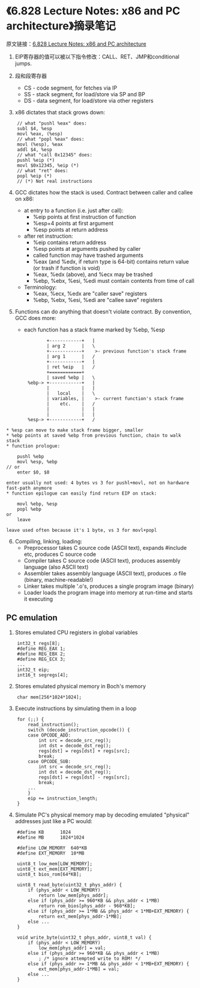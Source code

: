 # 《6.828 Lecture Notes: x86 and PC architecture》摘录笔记

原文链接：[6.828 Lecture Notes: x86 and PC architecture](https://pdos.csail.mit.edu/6.828/2017/lec/l-x86.html)

1. EIP寄存器的值可以被以下指令修改：CALL、RET、JMP和conditional jumps.

2. 段和段寄存器
    * CS - code segment, for fetches via IP
    * SS - stack segment, for load/store via SP and BP
    * DS - data segment, for load/store via other registers

3. x86 dictates that stack grows down:
```
    // what "pushl %eax" does: 
    subl $4, %esp 
    movl %eax, (%esp) 
    // what "popl %eax" does:
    movl (%esp), %eax 
    addl $4, %esp
    // what "call 0x12345" does:
    pushl %eip (*) 
    movl $0x12345, %eip (*) 
    // what "ret" does:
    popl %eip (*)
    // (*) Not real instructions
```

4. GCC dictates how the stack is used. Contract between caller and callee on x86:
    * at entry to a function (i.e. just after call):
        * %eip points at first instruction of function
        * %esp+4 points at first argument
        * %esp points at return address
    * after ret instruction:
        * %eip contains return address
        * %esp points at arguments pushed by caller
        * called function may have trashed arguments
        * %eax (and %edx, if return type is 64-bit) contains return value (or trash if function is void)
        * %eax, %edx (above), and %ecx may be trashed
        * %ebp, %ebx, %esi, %edi must contain contents from time of call
    * Terminology:
        * %eax, %ecx, %edx are "caller save" registers
        * %ebp, %ebx, %esi, %edi are "callee save" registers

5. Functions can do anything that doesn't violate contract. By convention, GCC does more:
    * each function has a stack frame marked by %ebp, %esp
```
		       +------------+   |
		       | arg 2      |   \
		       +------------+    >- previous function's stack frame
		       | arg 1      |   /
		       +------------+   |
		       | ret %eip   |   /
		       +============+   
		       | saved %ebp |   \
		%ebp-> +------------+   |
		       |            |   |
		       |   local    |   \
		       | variables, |    >- current function's stack frame
		       |    etc.    |   /
		       |            |   |
		       |            |   |
		%esp-> +------------+   /
```
    * %esp can move to make stack frame bigger, smaller
    * %ebp points at saved %ebp from previous function, chain to walk stack
    * function prologue:
```
    pushl %ebp
    movl %esp, %ebp
// or
    enter $0, $0
```
    enter usually not used: 4 bytes vs 3 for pushl+movl, not on hardware fast-path anymore
    * function epilogue can easily find return EIP on stack:
```
    movl %ebp, %esp
    popl %ebp		
or
    leave
```		
    leave used often because it's 1 byte, vs 3 for movl+popl		

6. Compiling, linking, loading:
    * Preprocessor takes C source code (ASCII text), expands #include etc, produces C source code
    * Compiler takes C source code (ASCII text), produces assembly language (also ASCII text)
    * Assembler takes assembly language (ASCII text), produces .o file (binary, machine-readable!)
    * Linker takes multiple '.o's, produces a single program image (binary)
    * Loader loads the program image into memory at run-time and starts it executing

## PC emulation

1. Stores emulated CPU registers in global variables
```
    int32_t regs[8];
    #define REG_EAX 1;
    #define REG_EBX 2;
    #define REG_ECX 3;
    ...
    int32_t eip;
    int16_t segregs[4];
```

2. Stores emulated physical memory in Boch's memory
```
    char mem[256*1024*1024];
```

3. Execute instructions by simulating them in a loop
```
	for (;;) {
		read_instruction();
		switch (decode_instruction_opcode()) {
		case OPCODE_ADD:
			int src = decode_src_reg();
			int dst = decode_dst_reg();
			regs[dst] = regs[dst] + regs[src];
			break;
		case OPCODE_SUB:
			int src = decode_src_reg();
			int dst = decode_dst_reg();
			regs[dst] = regs[dst] - regs[src];
			break;
		...
		}
		eip += instruction_length;
	}
```

4. Simulate PC's physical memory map by decoding emulated "physical" addresses just like a PC would:
```
	#define KB		1024
	#define MB		1024*1024

	#define LOW_MEMORY	640*KB
	#define EXT_MEMORY	10*MB

	uint8_t low_mem[LOW_MEMORY];
	uint8_t ext_mem[EXT_MEMORY];
	uint8_t bios_rom[64*KB];

	uint8_t read_byte(uint32_t phys_addr) {
		if (phys_addr < LOW_MEMORY)
			return low_mem[phys_addr];
		else if (phys_addr >= 960*KB && phys_addr < 1*MB)
			return rom_bios[phys_addr - 960*KB];
		else if (phys_addr >= 1*MB && phys_addr < 1*MB+EXT_MEMORY) {
			return ext_mem[phys_addr-1*MB];
		else ...
	}

	void write_byte(uint32_t phys_addr, uint8_t val) {
		if (phys_addr < LOW_MEMORY)
			low_mem[phys_addr] = val;
		else if (phys_addr >= 960*KB && phys_addr < 1*MB)
			; /* ignore attempted write to ROM! */
		else if (phys_addr >= 1*MB && phys_addr < 1*MB+EXT_MEMORY) {
			ext_mem[phys_addr-1*MB] = val;
		else ...
	}
```
